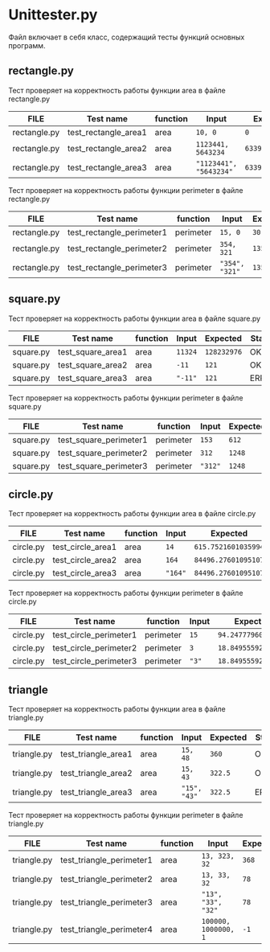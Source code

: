 # Unittester.py

Файл включает в себя класс, содержащий тесты функций основных программ.

## rectangle.py
Тест проверяет на корректность работы функции area в файле rectangle.py

| FILE | Test name | function | Input | Expected | Status|
| --- | --- | --- | --- | --- | --- |
| rectangle.py | test_rectangle_area1 | area | ```10, 0``` | ```0``` | OK
| rectangle.py | test_rectangle_area2 | area | ```1123441, 5643234``` | ```6339840448194``` | OK
| rectangle.py | test_rectangle_area3 | area | ```"1123441", "5643234"``` | ```6339840448194``` | ERROR

Тест проверяет на корректность работы функции perimeter в файле rectangle.py

| FILE | Test name | function | Input | Expected | Status|
| --- | --- | --- | --- | --- | --- |
| rectangle.py | test_rectangle_perimeter1 | perimeter | ```15, 0``` | ```30``` | OK
| rectangle.py | test_rectangle_perimeter2 | perimeter | ```354, 321``` | ```1350``` | OK
| rectangle.py | test_rectangle_perimeter3 | perimeter | ```"354", "321"``` | ```1350``` | ERROR

## square.py
Тест проверяет на корректность работы функции area в файле square.py

| FILE | Test name | function | Input | Expected | Status|
| --- | --- | --- | --- | --- | --- |
| square.py | test_square_area1 | area | ```11324``` | ```128232976``` | OK
| square.py | test_square_area2 | area | ```-11``` | ```121``` | OK
| square.py | test_square_area3 | area | ```"-11"``` | ```121``` | ERROR

Тест проверяет на корректность работы функции perimeter в файле square.py

| FILE | Test name | function | Input | Expected | Status|
| --- | --- | --- | --- | --- | --- |
| square.py | test_square_perimeter1 | perimeter | ```153``` | ```612``` | OK
| square.py | test_square_perimeter2 | perimeter | ```312``` | ```1248``` | OK
| square.py | test_square_perimeter3 | perimeter | ```"312"``` | ```1248``` | ERROR

## circle.py
Тест проверяет на корректность работы функции area в файле circle.py

| FILE | Test name | function | Input | Expected | Status|
| --- | --- | --- | --- | --- | --- |
| circle.py | test_circle_area1 | area | ```14``` | ```615.7521601035994``` | OK
| circle.py | test_circle_area2 | area | ```164``` | ```84496.27601095107``` | OK
| circle.py | test_circle_area3 | area | ```"164"``` | ```84496.27601095107``` | ERROR

Тест проверяет на корректность работы функции perimeter в файле circle.py

| FILE | Test name | function | Input | Expected | Status|
| --- | --- | --- | --- | --- | --- |
| circle.py | test_circle_perimeter1 | perimeter | ```15``` | ```94.24777960769379``` | OK
| circle.py | test_circle_perimeter2 | perimeter | ```3``` | ```18.84955592153876``` | OK
| circle.py | test_circle_perimeter3 | perimeter | ```"3"``` | ```18.84955592153876``` | ERROR

## triangle
Тест проверяет на корректность работы функции area в файле triangle.py

| FILE | Test name | function | Input | Expected | Status|
| --- | --- | --- | --- | --- | --- |
| triangle.py | test_triangle_area1 | area | ```15, 48``` | ```360``` | OK
| triangle.py | test_triangle_area2 | area | ```15, 43``` | ```322.5``` | OK
| triangle.py | test_triangle_area3 | area | ```"15", "43"``` | ```322.5``` | ERROR

Тест проверяет на корректность работы функции perimeter в файле triangle.py

| FILE | Test name | function | Input | Expected | Status|
| --- | --- | --- | --- | --- | --- |
| triangle.py | test_triangle_perimeter1 | area | ```13, 323, 32``` | ```368``` | OK
| triangle.py | test_triangle_perimeter2 | area | ```13, 33, 32``` | ```78``` | OK
| triangle.py | test_triangle_perimeter3 | area | ```"13", "33", "32"``` | ```78``` | ERROR
| triangle.py | test_triangle_perimeter4 | area | ```100000, 1000000, 1``` | ```-1``` | ERROR
